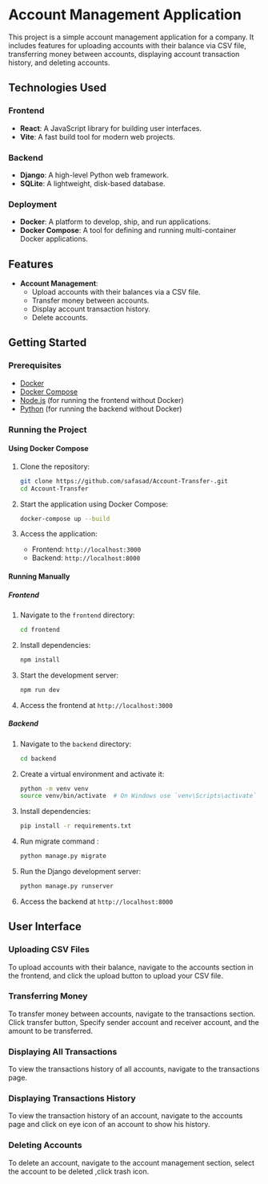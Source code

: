 # Account Management Application

This project is a simple account management application for a company. It includes features for uploading accounts with their balance via CSV file, transferring money between accounts, displaying account transaction history, and deleting accounts.

## Technologies Used

### Frontend
- **React**: A JavaScript library for building user interfaces.
- **Vite**: A fast build tool for modern web projects.

### Backend
- **Django**: A high-level Python web framework.
- **SQLite**: A lightweight, disk-based database.

### Deployment
- **Docker**: A platform to develop, ship, and run applications.
- **Docker Compose**: A tool for defining and running multi-container Docker applications.

## Features

- **Account Management**:
  - Upload accounts with their balances via a CSV file.
  - Transfer money between accounts.
  - Display account transaction history.
  - Delete accounts.

## Getting Started

### Prerequisites

- [Docker](https://www.docker.com/get-started)
- [Docker Compose](https://docs.docker.com/compose/install/)
- [Node.js](https://nodejs.org/) (for running the frontend without Docker)
- [Python](https://www.python.org/) (for running the backend without Docker)

### Running the Project

#### Using Docker Compose

1. Clone the repository:
    ```bash
    git clone https://github.com/safasad/Account-Transfer-.git
    cd Account-Transfer
    ```

2. Start the application using Docker Compose:
    ```bash
    docker-compose up --build
    ```

3. Access the application:
   - Frontend: `http://localhost:3000`
   - Backend: `http://localhost:8000`

#### Running Manually

##### Frontend

1. Navigate to the `frontend` directory:
    ```bash
    cd frontend
    ```

2. Install dependencies:
    ```bash
    npm install
    ```

3. Start the development server:
    ```bash
    npm run dev
    ```

4. Access the frontend at `http://localhost:3000`

##### Backend

1. Navigate to the `backend` directory:
    ```bash
    cd backend
    ```

2. Create a virtual environment and activate it:
    ```bash
    python -m venv venv
    source venv/bin/activate  # On Windows use `venv\Scripts\activate`
    ```

3. Install dependencies:
    ```bash
    pip install -r requirements.txt
    ```
4. Run migrate command :
    ```bash
    python manage.py migrate
    ```
5. Run the Django development server:
    ```bash
    python manage.py runserver
    ```

6. Access the backend at `http://localhost:8000`
## User Interface
### Uploading CSV Files

To upload accounts with their balance, navigate to the accounts section in the frontend, and click the upload button to upload your CSV file.

### Transferring Money

To transfer money between accounts, navigate to the transactions section. Click transfer button, Specify sender account and receiver account, and the amount to be transferred.
### Displaying All Transactions

To view the transactions history of all accounts, navigate to the transactions page.


### Displaying Transactions History

To view the transaction history of an account, navigate to the accounts page and click on eye icon of an account to show his history.

### Deleting Accounts

To delete an account, navigate to the account management section, select the account to be deleted ,click trash icon.

